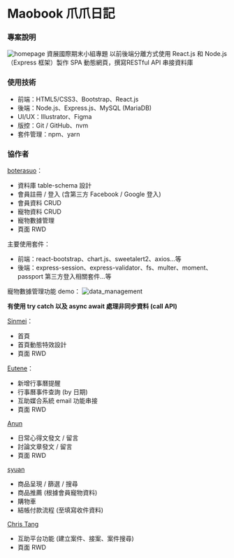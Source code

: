 # Maobook 爪爪日記

### 專案說明

<img alt="homepage" src="C:\Users\boter\Documents\履歷\作品\Final\final_project_home.png">
資展國際期末小組專題  
以前後端分離方式使用 React.js 和 Node.js （Express 框架）製作 SPA 動態網頁，撰寫RESTful API 串接資料庫

### 使用技術

- 前端：HTML5/CSS3、Bootstrap、React.js
- 後端：Node.js、Express.js、MySQL (MariaDB)
- UI/UX：Illustrator、Figma
- 版控：Git / GitHub、nvm
- 套件管理：npm、yarn

### 協作者

[boterasuo](https://github.com/boterasuo)：

- 資料庫 table-schema 設計
- 會員註冊 / 登入 (含第三方 Facebook / Google 登入)
- 會員資料 CRUD
- 寵物資料 CRUD
- 寵物數據管理
- 頁面 RWD

主要使用套件：

- 前端：react-bootstrap、chart.js、sweetalert2、axios...等
- 後端：express-session、express-validator、fs、multer、moment、passport 第三方登入相關套件...等

寵物數據管理功能 demo：
<img alt="data_management" src="https://imgur.com/rAdzKEy">

**有使用 try catch 以及 async await 處理非同步資料 (call API)**

[Sinmei](https://github.com/Jonawonabanana)：

- 首頁
- 首頁動態特效設計
- 頁面 RWD

[Eutene](https://github.com/Eutene)：

- 新增行事曆提醒
- 行事曆事件查詢 (by 日期)
- 互助媒合系統 email 功能串接
- 頁面 RWD

[Anun](https://github.com/Ben-Buli)

- 日常心得文發文 / 留言
- 討論文章發文 / 留言
- 頁面 RWD

[syuan](https://github.com/dummiss)

- 商品呈現 / 篩選 / 搜尋
- 商品推薦 (根據會員寵物資料)
- 購物車
- 結帳付款流程 (至填寫收件資料)

[Chris Tang](https://github.com/Tangent0610)

- 互助平台功能 (建立案件、接案、案件搜尋)
- 頁面 RWD
